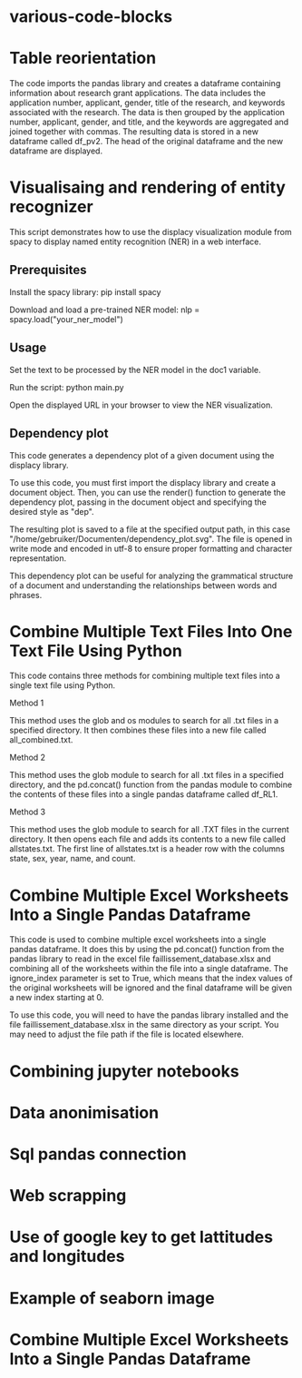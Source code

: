 # various-code-blocks

# Table reorientation
The code imports the pandas library and creates a dataframe containing information about research grant applications. The data includes the application number, applicant, gender, title of the research, and keywords associated with the research. The data is then grouped by the application number, applicant, gender, and title, and the keywords are aggregated and joined together with commas. The resulting data is stored in a new dataframe called df_pv2. The head of the original dataframe and the new dataframe are displayed.

# Visualisaing and rendering of entity recognizer
This script demonstrates how to use the displacy visualization module from spacy to display named entity recognition (NER) in a web interface. 
## Prerequisites

Install the spacy library: pip install spacy

Download and load a pre-trained NER model: nlp = spacy.load("your_ner_model")

## Usage

  Set the text to be processed by the NER model in the doc1 variable.

  Run the script: python main.py

  Open the displayed URL in your browser to view the NER visualization.

## Dependency plot
This code generates a dependency plot of a given document using the displacy library.

To use this code, you must first import the displacy library and create a document object. Then, you can use the render() function to generate the dependency plot, passing in the document object and specifying the desired style as "dep".

The resulting plot is saved to a file at the specified output path, in this case "/home/gebruiker/Documenten/dependency_plot.svg". The file is opened in write mode and encoded in utf-8 to ensure proper formatting and character representation.

This dependency plot can be useful for analyzing the grammatical structure of a document and understanding the relationships between words and phrases.

# Combine Multiple Text Files Into One Text File Using Python
This code contains three methods for combining multiple text files into a single text file using Python.

Method 1

This method uses the glob and os modules to search for all .txt files in a specified directory. It then combines these files into a new file called all_combined.txt.

Method 2

This method uses the glob module to search for all .txt files in a specified directory, and the pd.concat() function from the pandas module to combine the contents of these files into a single pandas dataframe called df_RL1.

Method 3

This method uses the glob module to search for all .TXT files in the current directory. It then opens each file and adds its contents to a new file called allstates.txt. The first line of allstates.txt is a header row with the columns state, sex, year, name, and count.

# Combine Multiple Excel Worksheets Into a Single Pandas Dataframe
This code is used to combine multiple excel worksheets into a single pandas dataframe. It does this by using the pd.concat() function from the pandas library to read in the excel file faillissement_database.xlsx and combining all of the worksheets within the file into a single dataframe. The ignore_index parameter is set to True, which means that the index values of the original worksheets will be ignored and the final dataframe will be given a new index starting at 0.

To use this code, you will need to have the pandas library installed and the file faillissement_database.xlsx in the same directory as your script. You may need to adjust the file path if the file is located elsewhere.

# Combining jupyter notebooks

# Data anonimisation

# Sql pandas connection

# Web scrapping

# Use of google key to get lattitudes and longitudes

# Example of seaborn image

# Combine Multiple Excel Worksheets Into a Single Pandas Dataframe 
